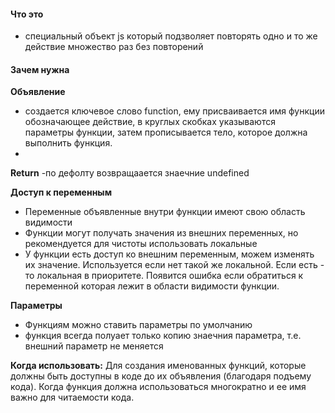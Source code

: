 #### Что это
- специальный объект js который подзволяет повторять одно и то же действие множество раз без повторений

#### Зачем нужна

**Объявление**
- создается ключевое слово function, ему присваивается имя функции обозначающее действие, в круглых скобках указываются параметры функции, затем прописывается тело, которое должна выполнить функция.
-

**Return**
-по дефолту возвращаается знаечние undefined

**Доступ к переменным**
- Переменные объявленные внутри функции имеют свою область видимости
- Функции могут получать значения из внешних переменных, но рекомендуется для чистоты использовать локальные
- У функции есть доступ ко внешним переменным, можем изменять их значение. Используется если нет такой же локальной. Если есть - то локальная в приоритете. Появится ошибка если обратиться к переменной которая лежит в области видимости функции.


**Параметры**
- Функциям можно ставить параметры по умолчанию 
- функция всегда полуает только копию знаечния параметра, т.е. внешний параметр не меняется



**Когда использовать:**
Для создания именованных функций, которые должны быть доступны в коде до их объявления (благодаря подъему кода).
Когда функция должна использоваться многократно и ее имя важно для читаемости кода.